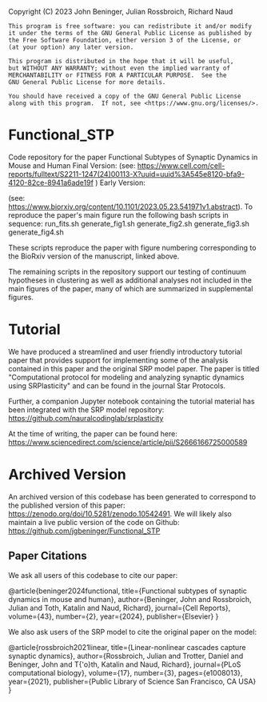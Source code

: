 Copyright (C) 2023 John Beninger, Julian Rossbroich, Richard Naud

    This program is free software: you can redistribute it and/or modify
    it under the terms of the GNU General Public License as published by
    the Free Software Foundation, either version 3 of the License, or
    (at your option) any later version.

    This program is distributed in the hope that it will be useful,
    but WITHOUT ANY WARRANTY; without even the implied warranty of
    MERCHANTABILITY or FITNESS FOR A PARTICULAR PURPOSE.  See the
    GNU General Public License for more details.

    You should have received a copy of the GNU General Public License
    along with this program.  If not, see <https://www.gnu.org/licenses/>.


# Functional_STP
Code repository for the paper Functional Subtypes of Synaptic Dynamics in Mouse and Human
Final Version:
(see: https://www.cell.com/cell-reports/fulltext/S2211-1247(24)00113-X?uuid=uuid%3A545e8120-bfa9-4120-82ce-8941a6ade19f )
Early Version:

(see: https://www.biorxiv.org/content/10.1101/2023.05.23.541971v1.abstract).
To reproduce the paper's main figure run the following bash scripts in sequence:
run_fits.sh
generate_fig1.sh
generate_fig2.sh
generate_fig3.sh
generate_fig4.sh

These scripts reproduce the paper with figure numbering corresponding to the BioRxiv version of the manuscript, linked above.  

The remaining scripts in the repository support our testing of continuum hypotheses in clustering as well as additional analyses not included in the main figures of the paper, many of which are summarized in supplemental figures.

# Tutorial
We have produced a streamlined and user friendly introductory tutorial paper that provides support for implementing some of the analysis contained in this paper and the original SRP model paper. The paper is titled "Computational protocol for modeling and analyzing synaptic dynamics using SRPlasticity" and can be found in the journal Star Protocols.

Further, a companion Jupyter notebook containing the tutorial material has been integrated with the SRP model repository: https://github.com/nauralcodinglab/srplasticity 

At the time of writing, the paper can be found here: https://www.sciencedirect.com/science/article/pii/S2666166725000589

# Archived Version
An archived version of this codebase has been generated to correspond to the published version of this paper: https://zenodo.org/doi/10.5281/zenodo.10542491. We will likely also maintain a live public version of the code on Github: https://github.com/jgbeninger/Functional_STP 

## Paper Citations
We ask all users of this codebase to cite our paper: 

@article{beninger2024functional,
  title={Functional subtypes of synaptic dynamics in mouse and human},
  author={Beninger, John and Rossbroich, Julian and Toth, Katalin and Naud, Richard},
  journal={Cell Reports},
  volume={43},
  number={2},
  year={2024},
  publisher={Elsevier}
}


We also ask users of the SRP model to cite the original paper on the model:

@article{rossbroich2021linear,
  title={Linear-nonlinear cascades capture synaptic dynamics},
  author={Rossbroich, Julian and Trotter, Daniel and Beninger, John and T{\'o}th, Katalin and Naud, Richard},
  journal={PLoS computational biology},
  volume={17},
  number={3},
  pages={e1008013},
  year={2021},
  publisher={Public Library of Science San Francisco, CA USA}
}
